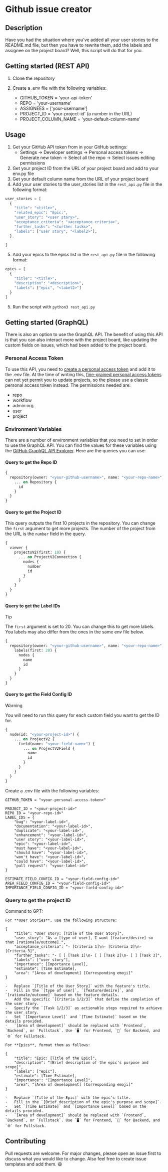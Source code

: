# Github issue creator

## Description

Have you had the situation where you've added all your user stories to the README.md file, but then you have to rewrite them, add the labels and assignee on the project board? Well, this script will do that for you.

## Getting started (REST API)

1. Clone the repository
2. Create a .env file with the following variables:

   - GITHUB_TOKEN = 'your-api-token'
   - REPO = 'your-username'
   - ASSIGNEES = ['your-username']
   - PROJECT_ID = 'your-project-id' (a number in the URL)
   - PROJECT_COLUMN_NAME = 'your-default-column-name'

## Usage

1. Get your GitHub API token from in your GitHub settings:
   - Settings -> Developer settings -> Personal access tokens -> Generate new token -> Select all the repo -> Select issues editing permissions
2. Get your project ID from the URL of your project board and add to your env.py file
3. Get your default column name from the URL of your project board
4. Add your user stories to the user_stories list in the `rest_api.py` file in the following format:

```python
user_stories = [
  {
    "title": "<title>",
    "related_epic": "Epic:",
    "user_story": "<user story>",
    "acceptance_criteria": "<acceptance criteria>",
    "further_tasks": "<further tasks>",
    "labels": ["user story", "<label2>"],
  }.

]

```

5. Add your epics to the epics list in the `rest_api.py` file in the following format:

```python
epics = [
  {
    "title": "<title>",
    "description": "<description>",
    "labels": ["epic", "<label2>"]
  }
]
```

5. Run the script with `python3 rest_api.py`

## Getting started (GraphQL)

There is also an option to use the GraphQL API. The benefit of using this API is that you can also interact more with the project board, like updating the custom fields on issues, which had been added to the project board.

### Personal Access Token

To use this API, you need to [create a personal access token](https://docs.github.com/en/github/authenticating-to-github/keeping-your-account-and-data-secure/creating-a-personal-access-token) and add it to the .env file. At the time of writing this, [fine-grained personal access tokens](https://github.blog/2022-10-18-introducing-fine-grained-personal-access-tokens-for-github/) can not yet permit you to update projects, so the please use a classic personal access token instead. The permissions needed are:

- repo
- workflow
- admin:org
- user
- project

### Environment Variables

There are a number of environment variables that you need to set in order to use the GraphQL API. You can find the values for these variables using the [GitHub GraphQL API Explorer](https://docs.github.com/en/graphql/overview/explorer). Here are the queries you can use:

#### Query to get the Repo ID

```graphql
{
  repository(owner: "<your-github-username>", name: "<your-repo-name>") {
    ... on Repository {
      id
    }
  }
}
```

#### Query to get the Project ID

This query outputs the first 10 projects in the repository. You can change the `first` argument to get more projects. The number of the project from the URL is the `number` field in the query.

```graphql
{
  viewer {
    projectsV2(first: 10) {
      ... on ProjectV2Connection {
        nodes {
          number
          id
        }
      }
    }
  }
}
```

#### Query to get the Label IDs

> [!TIP]
> The `first` argument is set to 20. You can change this to get more labels. You labels may also differ from the ones in the same env file below.

```graphql
{
  repository(owner: "<your-github-username>", name: "<your-repo-name>") {
    labels(first: 20) {
      nodes {
        name
        id
      }
    }
  }
}
```

#### Query to get the Field Config ID

> [!WARNING]
> You will need to run this query for each custom field you want to get the ID for.

```graphql
{
  node(id: "<your-project-id>") {
    ... on ProjectV2 {
      field(name: "<your-field-name>") {
        ... on ProjectV2Field {
          name
          id
        }
      }
    }
  }
}
```

Create a .env file with the following variables:

```
GITHUB_TOKEN = "<your-personal-access-token>"

PROJECT_ID = "<your-project-id>"
REPO_ID = "<your-repo-id>"
LABEL_IDS = {
    "bug": "<your-label-id>",
    "documentation": "<your-label-id>",
    "duplicate": "<your-label-id>",
    "enhancement": "<your-label-id>",
    "user story": "<your-label-id>",
    "epic": "<your-label-id>",
    "must have": "<your-label-id>",
    "should have": "<your-label-id>",
    "won't have": "<your-label-id>",
    "could have": "<your-label-id>",
    "pull request": "<your-label-id>"
}

ESTIMATE_FIELD_CONFIG_ID = "<your-field-config-id>"
AREA_FIELD_CONFIG_ID = "<your-field-config-id>"
IMPORTANCE_FIELD_CONFIG_ID = "<your-field-config-id>"
```

### Query to get the project ID

Command to GPT:

```
For **User Stories**, use the following structure:

{
    "title": "User story: [Title of the User Story]",
    "user_story": "As a [type of user], I want [feature/desire] so that [rationale/outcome].",
    "acceptance_criteria": "- [Criteria 1]\n- [Criteria 2]\n- [Criteria 3]",
    "further_tasks": "- [ ] [Task 1]\n- [ ] [Task 2]\n- [ ] [Task 3]",
    "labels": ["user story"],
    "importance": [Importance Level],
    "estimate": [Time Estimate],
    "area": "[Area of development] [Corresponding emoji]"
}

-   Replace `[Title of the User Story]` with the feature's title.
-   Fill in the `[type of user]`, `[feature/desire]`, and `[rationale/outcome]` based on the feature details.
-   Add the specific `[Criteria 1/2/3]` that define the completion of the user story.
-   Specify the `[Task 1/2/3]` as actionable steps required to achieve the user story.
-   Set `[Importance Level]` and `[Time Estimate]` based on the details provided.
-   `[Area of development]` should be replaced with `Frontend`, `Backend`, or `Fullstack`. Use `🖥️` for Frontend, `🦾` for Backend, and `🌐` for Fullstack.

For **Epics**, format them as follows:

{
    "title": "Epic: [Title of the Epic]",
    "description": "[Brief description of the epic's purpose and scope]",
    "labels": ["epic"],
    "estimate": [Time Estimate],
    "importance": "[Importance Level]",
    "area": "[Area of development] [Corresponding emoji]"
}

-   Replace `[Title of the Epic]` with the epic's title.
-   Fill in the `[Brief description of the epic's purpose and scope]`.
-   Set `[Time Estimate]` and `[Importance Level]` based on the details provided.
-   `[Area of development]` should be replaced with `Frontend`, `Backend`, or `Fullstack`. Use `🖥️` for Frontend, `🦾` for Backend, and `🌐` for Fullstack.
```

## Contributing

Pull requests are welcome. For major changes, please open an issue first to discuss what you would like to change. Also feel free to create issue templates and add them. 😄
